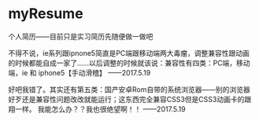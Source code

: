 # myResume
个人简历——目前只是实习简历先随便做一做吧

不得不说，ie系列跟ipnone5简直是PC端跟移动端两大毒瘤，调整兼容性跟动画的时候都能自成一家了……以后调整的时候就该说：兼容性有四类：PC端，移动端，ie 和 iphone5【手动滑稽】
——2017.5.19

好吧我错了。其实还有第五类：国产安卓Rom自带的系统浏览器——别的浏览器好歹还是兼容性问题改改就能运行；这东西完全兼容CSS3但是CSS3动画卡的跟翔一样。
我能怎么办？？我也很绝望啊！！ 
——2017.5.19
